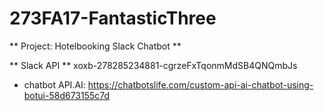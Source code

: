 # 273FA17-FantasticThree


** Project: Hotelbooking Slack Chatbot **

** Slack API **
xoxb-278285234881-cgrzeFxTqonmMdSB4QNQmbJs

* chatbot API.AI:
https://chatbotslife.com/custom-api-ai-chatbot-using-botui-58d673155c7d


